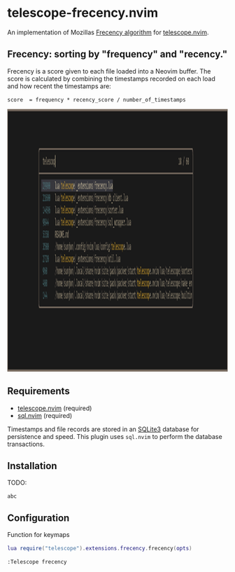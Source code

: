 # telescope-frecency.nvim

An implementation of Mozillas [Frecency algorithm](https://developer.mozilla.org/en-US/docs/Mozilla/Tech/Places/Frecency_algorithm) for [telescope.nvim](https://github.com/nvim-telescope/telescope.nvim).

## Frecency: sorting by "frequency" and "recency."

Frecency is a score given to each file loaded into a Neovim buffer.
The score is calculated by combining the timestamps recorded on each load and how recent the timestamps are:

```
score  = frequency * recency_score / number_of_timestamps

```



<img src="https://raw.githubusercontent.com/sunjon/images/master/gh_readme_telescope_frecency.png" height="600">

## Requirements

- [telescope.nvim](https://github.com/nvim-telescope/telescope.nvim) (required)
- [sql.nvim](https://github.com/tami5/sql.nvim) (required)

Timestamps and file records are stored in an [SQLite3](https://www.sqlite.org/index.html) database for persistence and speed.
This plugin uses `sql.nvim` to perform the database transactions.



## Installation

TODO:

```
abc
```

## Configuration

Function for keymaps

```lua
lua require("telescope").extensions.frecency.frecency(opts)
```

```
:Telescope frecency
```
